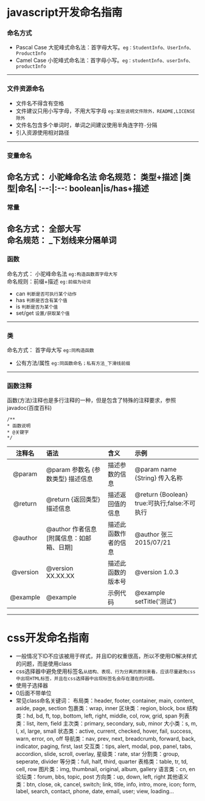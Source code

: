 # javascript开发命名指南
### 命名方式
* Pascal Case 大驼峰式命名法：首字母大写。`eg：StudentInfo、UserInfo、ProductInfo`
* Camel Case 小驼峰式命名法：首字母小写。`eg：studentInfo、userInfo、productInfo`
---
### 文件资源命名
* 文件名不得含有空格
* 文件建议只用小写字母，不用大写字母 `eg:某些说明文件除外，README,LICENSE除外`
* 文件名包含多个单词时，单词之间建议使用半角连字符`-`分隔
* 引入资源使用相对路径
---
### 变量命名
命名方式： 小驼峰命名法
命名规范： 类型+描述
|类型|命名|
:--:|:--:
boolean|is/has+描述
---
### 常量
命名方式： 全部大写  
命名规范： _下划线来分隔单词
---
### 函数
命名方式： 小驼峰命名法 `eg:构造函数首字母大写`  
命名规则：前缀+描述 `eg:前缀为动词`
* can `判断是否可执行某个动作`
* has `判断是否含有某个值`
* is `判断是否为某个值`
* set/get `设置/获取某个值`
---
### 类
命名方式： 首字母大写 `eg:同构造函数`
* 公有方法/属性 `eg:同函数命名；私有方法_下滑线前缀`
---
### 函数注释
函数(方法)注释也是多行注释的一种，但是包含了特殊的注释要求，参照 javadoc(百度百科)
```
/** 
* 函数说明 
* @关键字 
*/
```
注释名|语法|含义|示例
|:--:|:--|:--|:--|
|@param	|@param 参数名 {参数类型} 描述信息	|描述参数的信息|	@param name {String} 传入名称|
|@return|@return {返回类型} 描述信息|描述返回值的信息|@return {Boolean} true:可执行;false:不可执行|
|@author|@author 作者信息 [附属信息：如邮箱、日期]|描述此函数作者的信息|@author 张三 2015/07/21
|@version|@version XX.XX.XX|描述此函数的版本号|@version 1.0.3|
@example|@example|示例代码|@example setTitle('测试')|如下|
---
# css开发命名指南
* 一般情况下ID不应该被用于样式，并且ID的权重很高，所以不使用ID解决样式的问题，而是使用class
* css选择器中避免使用标签名`从结构、表现、行为分离的原则来看，应该尽量避免css中出现HTML标签，并且在css选择器中出现标签名会存在潜在的问题。`
* 使用子选择器
* 0后面不带单位
* 常见class命名关键词：
布局类：header, footer, container, main, content, aside, page, section
包裹类：wrap, inner
区块类：region, block, box
结构类：hd, bd, ft, top, bottom, left, right, middle, col, row, grid, span
列表类：list, item, field
主次类：primary, secondary, sub, minor
大小类：s, m, l, xl, large, small
状态类：active, current, checked, hover, fail, success, warn, error, on, off
导航类：nav, prev, next, breadcrumb, forward, back, indicator, paging, first, last
交互类：tips, alert, modal, pop, panel, tabs, accordion, slide, scroll, overlay,
星级类：rate, star
分割类：group, seperate, divider
等分类：full, half, third, quarter
表格类：table, tr, td, cell, row
图片类：img, thumbnail, original, album, gallery
语言类：cn, en
论坛类：forum, bbs, topic, post
方向类：up, down, left, right
其他语义类：btn, close, ok, cancel, switch; link, title, info, intro, more, icon; form, label, search, contact, phone, date, email, user; view, loading...












